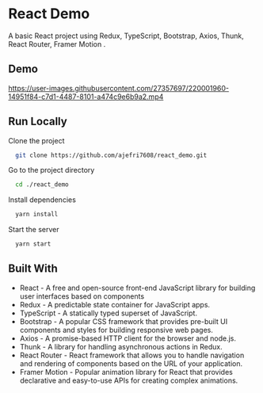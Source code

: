 
# React Demo

A basic React project using Redux, TypeScript, Bootstrap, Axios, Thunk, React Router, Framer Motion .


## Demo

https://user-images.githubusercontent.com/27357697/220001960-14951f84-c7d1-4487-8101-a474c9e6b9a2.mp4

## Run Locally

Clone the project

```bash
  git clone https://github.com/ajefri7608/react_demo.git
```

Go to the project directory

```bash
  cd ./react_demo
```

Install dependencies

```bash
  yarn install
```

Start the server

```bash
  yarn start
```


## Built With


- React  -  A free and open-source front-end JavaScript library for building user interfaces based on components
- Redux - A predictable state container for JavaScript apps.
- TypeScript - A statically typed superset of JavaScript.
- Bootstrap - A popular CSS framework that provides pre-built UI components and styles for building responsive web pages.
- Axios - A promise-based HTTP client for the browser and node.js.
- Thunk - A library for handling asynchronous actions in Redux.
- React Router - React framework that allows you to handle navigation and rendering of components based on the URL of your application.
- Framer Motion - Popular animation library for React that provides declarative and easy-to-use APIs for creating complex animations.

